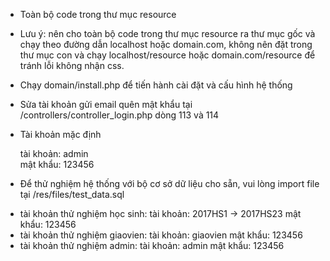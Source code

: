 - Toàn bộ code trong thư mục resource
- Lưu ý: nên cho toàn bộ code trong thư mục resource ra thư mục gốc và chạy theo đường dẫn localhost hoặc domain.com, không nên đặt trong thư mục con và chạy localhost/resource hoặc domain.com/resource để tránh lỗi không nhận css.
- Chạy domain/install.php để tiến hành cài đặt và cấu hình hệ thống
- Sửa tài khoản gửi email quên mật khẩu tại /controllers/controller_login.php dòng 113 và 114
- Tài khoản mặc định

	tài khoản: admin	
	mật khẩu: 123456
- Để thử nghiệm hệ thống với bộ cơ sở dữ liệu cho sẵn, vui lòng import file tại /res/files/test_data.sql
+ tài khoản thử nghiệm học sinh: 
		tài khoản: 2017HS1 -> 2017HS23
		mật khẩu: 123456
+ tài khoản thử nghiệm giaovien: 
		tài khoản: giaovien
		mật khẩu: 123456
+ tài khoản thử nghiệm admin: 
		tài khoản: admin
		mật khẩu: 123456
